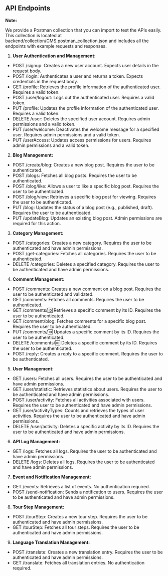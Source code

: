 ## API Endpoints

**Note:** 

We provide a Postman collection that you can import to test the APIs easily. This collection is located at backend/collection/CMS.postman_collection.json and includes all the endpoints with example requests and responses.

1. **User Authentication and Management:**

- POST /signup: Creates a new user account. Expects user details in the request body.
- POST /login: Authenticates a user and returns a token. Expects credentials in the request body.
- GET /profile: Retrieves the profile information of the authenticated user. Requires a valid token.
- POST /user/logout: Logs out the authenticated user. Requires a valid token.
- PUT /profile: Updates the profile information of the authenticated user. Requires a valid token.
- DELETE /user: Deletes the specified user account. Requires admin permissions and a valid token.
- PUT /user/welcome: Deactivates the welcome message for a specified user. Requires admin permissions and a valid token.
- PUT /userAccess: Updates access permissions for users. Requires admin permissions and a valid token.

2. **Blog Management:**

- POST /create/blog: Creates a new blog post. Requires the user to be authenticated.
- POST /blogs: Fetches all blog posts. Requires the user to be authenticated.
- POST /blog/like: Allows a user to like a specific blog post. Requires the user to be authenticated.
- POST /blog/view: Retrieves a specific blog post for viewing. Requires the user to be authenticated.
- PUT /blog: Updates the status of a blog post (e.g., published, draft). Requires the user to be authenticated.
- PUT /updateBlog: Updates an existing blog post. Admin permissions are required for this action.

3. **Category Management:**

- POST /categories: Creates a new category. Requires the user to be authenticated and have admin permissions.
- POST /get-categories: Fetches all categories. Requires the user to be authenticated.
- DELETE /categories: Deletes a specified category. Requires the user to be authenticated and have admin permissions.

4. **Comment Management:**

- POST /comments: Creates a new comment on a blog post. Requires the user to be authenticated and validated.
- GET /comments: Fetches all comments. Requires the user to be authenticated.
- GET /comments/:id: Retrieves a specific comment by its ID. Requires the user to be authenticated.
- GET /comment/blog: Fetches comments for a specific blog post. Requires the user to be authenticated.
- PUT /comments/:id: Updates a specific comment by its ID. Requires the user to be authenticated.
- DELETE /comments/:id: Deletes a specific comment by its ID. Requires the user to be authenticated.
- POST /reply: Creates a reply to a specific comment. Requires the user to be authenticated.

5. **User Management:**

- GET /users: Fetches all users. Requires the user to be authenticated and have admin permissions.
- GET /user/statistic: Retrieves statistics about users. Requires the user to be authenticated and have admin permissions.
- POST /user/activity: Fetches all activities associated with users. Requires the user to be authenticated and have admin permissions.
- GET /user/activityTypes: Counts and retrieves the types of user activities. Requires the user to be authenticated and have admin permissions.
- DELETE /user/activity: Deletes a specific activity by its ID. Requires the user to be authenticated and have admin permissions.

6. **API Log Management:**

- GET /logs: Fetches all logs. Requires the user to be authenticated and have admin permissions.
- DELETE /logs: Deletes all logs. Requires the user to be authenticated and have admin permissions.

7. **Event and Notification Management:**

- GET /events: Retrieves a list of events. No authentication required.
- POST /send-notification: Sends a notification to users. Requires the user to be authenticated and have admin permissions.

8. **Tour Step Management:**

- POST /tourStep: Creates a new tour step. Requires the user to be authenticated and have admin permissions.
- GET /tourStep: Fetches all tour steps. Requires the user to be authenticated and have admin permissions.

9. **Language Translation Management:**

- POST /translate: Creates a new translation entry. Requires the user to be authenticated and have admin permissions.
- GET /translate: Fetches all translation entries. No authentication required.
